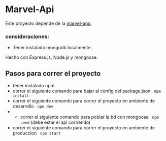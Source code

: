 # Marvel-Api
Este proyecto depende de la [marvel-app](https://github.com/TadeoDaniel19/marvel-webapp).
 ### consideraciones:
 - Tener instalado mongodb localmente.
 
Hecho con Express.js, Node.js y mongoose.

## Pasos para correr el proyecto

- tener instalado npm
- correr el siguiente comando para bajar al config del package.json ``  npm install ``
- correr el siguiente comando para correr el proyecto en ambiente de desarrollo ``  npm dev ``
- - correr el siguiente comando para poblar la bd con mongoose ``  npm seed `` (debe estar el api corriendo)
- correr el siguiente comando para correr el proyecto en ambiente de produccion ``  npm start ``
